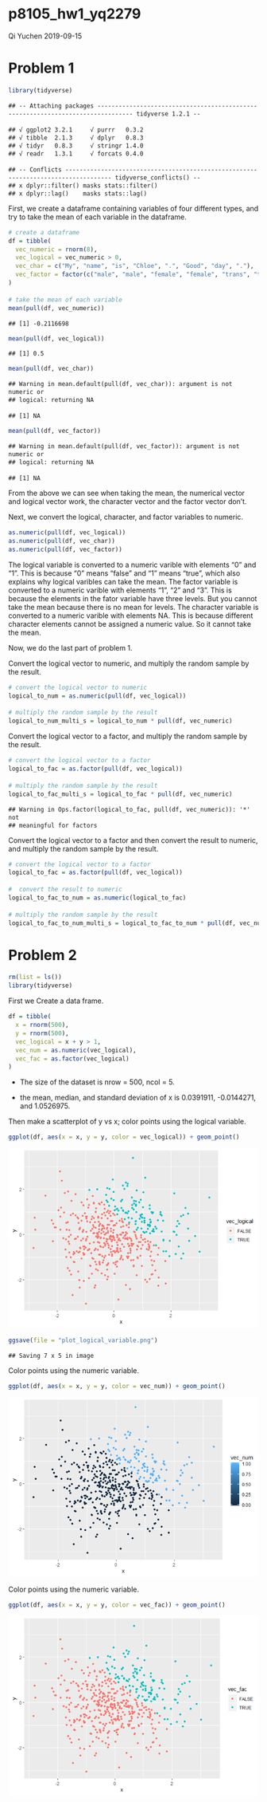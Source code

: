 p8105\_hw1\_yq2279
================
Qi Yuchen
2019-09-15

# Problem 1

``` r
library(tidyverse)
```

    ## -- Attaching packages -------------------------------------------------------------------------------- tidyverse 1.2.1 --

    ## √ ggplot2 3.2.1     √ purrr   0.3.2
    ## √ tibble  2.1.3     √ dplyr   0.8.3
    ## √ tidyr   0.8.3     √ stringr 1.4.0
    ## √ readr   1.3.1     √ forcats 0.4.0

    ## -- Conflicts ----------------------------------------------------------------------------------- tidyverse_conflicts() --
    ## x dplyr::filter() masks stats::filter()
    ## x dplyr::lag()    masks stats::lag()

First, we create a dataframe containing variables of four different
types, and try to take the mean of each variable in the dataframe.

``` r
# create a dataframe
df = tibble(
  vec_numeric = rnorm(8),
  vec_logical = vec_numeric > 0,
  vec_char = c("My", "name", "is", "Chloe", ".", "Good", "day", "."),
  vec_factor = factor(c("male", "male", "female", "female", "trans", "trans", "male", "female"))
)

# take the mean of each variable
mean(pull(df, vec_numeric))
```

    ## [1] -0.2116698

``` r
mean(pull(df, vec_logical))
```

    ## [1] 0.5

``` r
mean(pull(df, vec_char))
```

    ## Warning in mean.default(pull(df, vec_char)): argument is not numeric or
    ## logical: returning NA

    ## [1] NA

``` r
mean(pull(df, vec_factor))
```

    ## Warning in mean.default(pull(df, vec_factor)): argument is not numeric or
    ## logical: returning NA

    ## [1] NA

From the above we can see when taking the mean, the numerical vector and
logical vector work, the character vector and the factor vector don’t.

Next, we convert the logical, character, and factor variables to
numeric.

``` r
as.numeric(pull(df, vec_logical))
as.numeric(pull(df, vec_char))
as.numeric(pull(df, vec_factor))
```

The logical variable is converted to a numeric varible with elements “0”
and “1”. This is because “0” means “false” and “1” means “true”, which
also explains why logical varibles can take the mean. The factor
variable is converted to a numeric varible with elements “1”, “2” and
“3”. This is because the elements in the fator variable have three
levels. But you cannot take the mean because there is no mean for
levels. The character variable is converted to a numeric varible with
elements NA. This is because different character elements cannot be
assigned a numeric value. So it cannot take the mean.

Now, we do the last part of problem 1.

Convert the logical vector to numeric, and multiply the random sample by
the result.

``` r
# convert the logical vector to numeric
logical_to_num = as.numeric(pull(df, vec_logical))

# multiply the random sample by the result
logical_to_num_multi_s = logical_to_num * pull(df, vec_numeric)
```

Convert the logical vector to a factor, and multiply the random sample
by the result.

``` r
# convert the logical vector to a factor
logical_to_fac = as.factor(pull(df, vec_logical))

# multiply the random sample by the result
logical_to_fac_multi_s = logical_to_fac * pull(df, vec_numeric)
```

    ## Warning in Ops.factor(logical_to_fac, pull(df, vec_numeric)): '*' not
    ## meaningful for factors

Convert the logical vector to a factor and then convert the result to
numeric, and multiply the random sample by the result.

``` r
# convert the logical vector to a factor
logical_to_fac = as.factor(pull(df, vec_logical))

#  convert the result to numeric
logical_to_fac_to_num = as.numeric(logical_to_fac)

# multiply the random sample by the result
logical_to_fac_to_num_multi_s = logical_to_fac_to_num * pull(df, vec_numeric)
```

# Problem 2

``` r
rm(list = ls())
library(tidyverse)
```

First we Create a data frame.

``` r
df = tibble(
  x = rnorm(500),
  y = rnorm(500),
  vec_logical = x + y > 1,
  vec_num = as.numeric(vec_logical),
  vec_fac = as.factor(vec_logical)
)
```

  - The size of the dataset is nrow = 500, ncol = 5.

  - the mean, median, and standard deviation of x is 0.0391911,
    -0.0144271, and 1.0526975.

Then make a scatterplot of y vs x; color points using the logical
variable.

``` r
ggplot(df, aes(x = x, y = y, color = vec_logical)) + geom_point()
```

![](p8105_hw1_yq2279_files/figure-gfm/plot%20logical%20variable-1.png)<!-- -->

``` r
ggsave(file = "plot_logical_variable.png")
```

    ## Saving 7 x 5 in image

Color points using the numeric variable.

``` r
ggplot(df, aes(x = x, y = y, color = vec_num)) + geom_point()
```

![](p8105_hw1_yq2279_files/figure-gfm/plot%20numeric%20variable-1.png)<!-- -->

Color points using the numeric variable.

``` r
ggplot(df, aes(x = x, y = y, color = vec_fac)) + geom_point()
```

![](p8105_hw1_yq2279_files/figure-gfm/plot%20factor%20variable-1.png)<!-- -->
